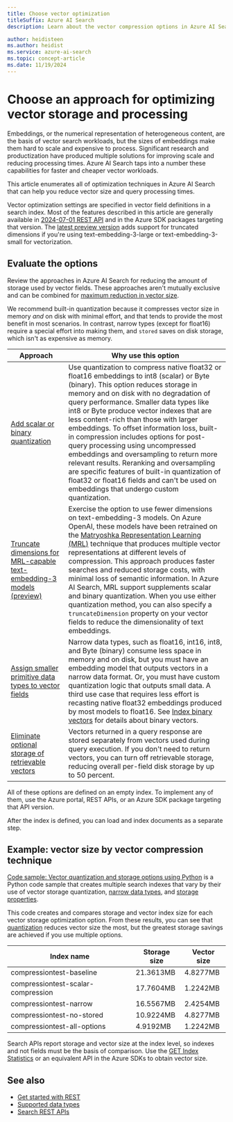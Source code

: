 ```yaml
---
title: Choose vector optimization
titleSuffix: Azure AI Search
description: Learn about the vector compression options in Azure AI Search, and how to reduce storage through narrow data types, built-in scalar or quantization, truncated dimensions, and elimination of redundant storage.

author: heidisteen
ms.author: heidist
ms.service: azure-ai-search
ms.topic: concept-article
ms.date: 11/19/2024
---
```


# Choose an approach for optimizing vector storage and processing

Embeddings, or the numerical representation of heterogeneous content, are the basis of vector search workloads, but the sizes of embeddings make them hard to scale and expensive to process. Significant research and productization have produced multiple solutions for improving scale and reducing processing times. Azure AI Search taps into a number these capabilities for faster and cheaper vector workloads.

This article enumerates all of optimization techniques in Azure AI Search that can help you reduce vector size and query processing times. 

Vector optimization settings are specified in vector field definitions in a search index. Most of the features described in this article are generally available in [2024-07-01 REST API](/rest/api/searchservice/operation-groups?view=rest-searchservice-2024-07-01&preserve-view=true) and in the Azure SDK packages targeting that version. The [latest preview version](/rest/api/searchservice/operation-groups?view=rest-searchservice-2024-09-01-preview&preserve-view=true) adds support for truncated dimensions if you're using text-embedding-3-large or text-embedding-3-small for vectorization.

## Evaluate the options

Review the approaches in Azure AI Search for reducing the amount of storage used by vector fields. These approaches aren't mutually exclusive and can be combined for [maximum reduction in vector size](#example-vector-size-by-vector-compression-technique).

We recommend built-in quantization because it compresses vector size in memory *and* on disk with minimal effort, and that tends to provide the most benefit in most scenarios. In contrast, narrow types (except for float16) require a special effort into making them, and `stored` saves on disk storage, which isn't as expensive as memory.

| Approach | Why use this option |
|----------|---------------------|
| [Add scalar or binary quantization](vector-search-how-to-quantization.md) | Use quantization to compress native float32 or float16  embeddings to  int8  (scalar) or Byte (binary). This option reduces storage in memory and on disk with no degradation of query performance. Smaller data types like int8 or Byte produce vector indexes that are less content-rich than those with larger embeddings. To offset information loss, built-in compression includes options for post-query processing using uncompressed embeddings and oversampling to return more relevant results. Reranking and oversampling are specific features of built-in quantization of float32 or float16 fields and can't be used on embeddings that undergo custom quantization. |
| [Truncate dimensions for MRL-capable text-embedding-3 models (preview)](vector-search-how-to-truncate-dimensions.md) | Exercise the option to use fewer dimensions on text-embedding-3 models. On Azure OpenAI, these models have been retrained on the [Matryoshka Representation Learning (MRL)](https://arxiv.org/abs/2205.13147) technique that produces multiple vector representations at different levels of compression. This approach produces faster searches and reduced storage costs, with minimal loss of semantic information. In Azure AI Search, MRL support supplements scalar and binary quantization. When you use either quantization method, you can also specify a `truncateDimension` property on your vector fields to reduce the dimensionality of text embeddings. |
| [Assign smaller primitive data types to vector fields](vector-search-how-to-assign-narrow-data-types.md) | Narrow data types, such as float16, int16,  int8, and Byte (binary) consume less space in memory and on disk, but you must have an embedding model that outputs vectors in a narrow data format. Or, you must have custom quantization logic that outputs small data. A third use case that requires less effort is recasting native float32 embeddings produced by most models to float16. See [Index binary vectors](vector-search-how-to-index-binary-data.md) for details about binary vectors. |
| [Eliminate optional storage of retrievable vectors](vector-search-how-to-storage-options.md) | Vectors returned in a query response are stored separately from vectors used during query execution. If you don't need to return vectors, you can turn off retrievable storage, reducing overall per-field disk storage by up to 50 percent. |

All of these options are defined on an empty index. To implement any of them, use the Azure portal, REST APIs, or an Azure SDK package targeting that API version.

After the index is defined, you can load and index documents as a separate step.

## Example: vector size by vector compression technique

[Code sample: Vector quantization and storage options using Python](https://github.com/Azure/azure-search-vector-samples/blob/main/demo-python/code/vector-quantization-and-storage/README.md) is a Python code sample that creates multiple search indexes that vary by their use of vector storage quantization, [narrow data types](vector-search-how-to-assign-narrow-data-types.md), and [storage properties](vector-search-how-to-storage-options.md).

This code creates and compares storage and vector index size for each vector storage optimization option. From these results, you can see that [quantization](vector-search-how-to-quantization.md) reduces vector size the most, but the greatest storage savings are achieved if you use multiple options.

| Index name | Storage size | Vector size |
|------------|--------------|-------------|
| compressiontest-baseline | 21.3613MB | 4.8277MB |
| compressiontest-scalar-compression | 17.7604MB | 1.2242MB |
| compressiontest-narrow | 16.5567MB | 2.4254MB |
| compressiontest-no-stored | 10.9224MB | 4.8277MB  |
| compressiontest-all-options | 4.9192MB | 1.2242MB |

Search APIs report storage and vector size at the index level, so indexes and not fields must be the basis of comparison. Use the [GET Index Statistics](/rest/api/searchservice/indexes/get-statistics) or an equivalent API in the Azure SDKs to obtain vector size.

## See also

- [Get started with REST](search-get-started-rest.md)
- [Supported data types](/rest/api/searchservice/supported-data-types)
- [Search REST APIs](/rest/api/searchservice/)
